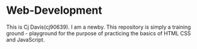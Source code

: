 # Web-Development
This is Cj Davis(cj90639). I am a newby. 
This repository is simply a training ground - playground for the purpose of practicing the basics of HTML CSS and JavaScript.
